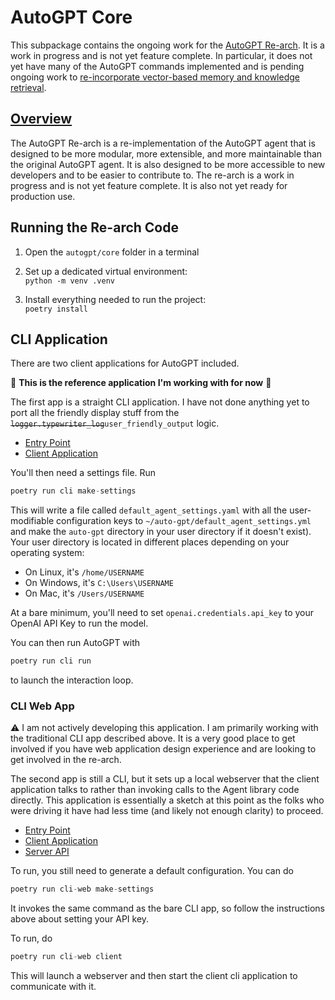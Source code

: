 # AutoGPT Core

This subpackage contains the ongoing work for the 
[AutoGPT Re-arch](https://github.com/Significant-Gravitas/AutoGPT/issues/4770). It is 
a work in progress and is not yet feature complete.  In particular, it does not yet
have many of the AutoGPT commands implemented and is pending ongoing work to 
[re-incorporate vector-based memory and knowledge retrieval](https://github.com/Significant-Gravitas/AutoGPT/issues/3536).

## [Overview](ARCHITECTURE_NOTES.md)

The AutoGPT Re-arch is a re-implementation of the AutoGPT agent that is designed to be more modular,
more extensible, and more maintainable than the original AutoGPT agent.  It is also designed to be
more accessible to new developers and to be easier to contribute to. The re-arch is a work in progress
and is not yet feature complete.  It is also not yet ready for production use.

## Running the Re-arch Code

1. Open the `autogpt/core` folder in a terminal

2. Set up a dedicated virtual environment:  
   `python -m venv .venv`

3. Install everything needed to run the project:  
   `poetry install`


## CLI Application

There are two client applications for AutoGPT included.

:star2: **This is the reference application I'm working with for now** :star2: 

The first app is a straight CLI application.  I have not done anything yet to port all the friendly display stuff from the ~~`logger.typewriter_log`~~`user_friendly_output` logic.  

- [Entry Point](https://github.com/Significant-Gravitas/AutoGPT/blob/master/autogpts/autogpt/autogpt/core/runner/cli_app/cli.py)
- [Client Application](https://github.com/Significant-Gravitas/AutoGPT/blob/master/autogpts/autogpt/autogpt/core/runner/cli_app/main.py)

You'll then need a settings file.  Run

```py
poetry run cli make-settings
```

This will write a file called `default_agent_settings.yaml` with all the user-modifiable 
configuration keys to `~/auto-gpt/default_agent_settings.yml` and make the `auto-gpt` directory 
in your user directory if it doesn't exist). Your user directory is located in different places 
depending on your operating system:

- On Linux, it's `/home/USERNAME`
- On Windows, it's `C:\Users\USERNAME`
- On Mac, it's `/Users/USERNAME`

At a bare minimum, you'll need to set `openai.credentials.api_key` to your OpenAI API Key to run 
the model.

You can then run AutoGPT with 

```py
poetry run cli run
```

to launch the interaction loop.

### CLI Web App

:warning: I am not actively developing this application.  I am primarily working with the traditional CLI app
described above.  It is a very good place to get involved if you have web application design experience and are 
looking to get involved in the re-arch.

The second app is still a CLI, but it sets up a local webserver that the client application talks to
rather than invoking calls to the Agent library code directly.  This application is essentially a sketch 
at this point as the folks who were driving it have had less time (and likely not enough clarity) to proceed.

- [Entry Point](https://github.com/Significant-Gravitas/AutoGPT/blob/master/autogpts/autogpt/autogpt/core/runner/cli_web_app/cli.py)
- [Client Application](https://github.com/Significant-Gravitas/AutoGPT/blob/master/autogpts/autogpt/autogpt/core/runner/cli_web_app/client/client.py)
- [Server API](https://github.com/Significant-Gravitas/AutoGPT/blob/master/autogpts/autogpt/autogpt/core/runner/cli_web_app/server/api.py)

To run, you still need to generate a default configuration.  You can do 

```py
poetry run cli-web make-settings
```

It invokes the same command as the bare CLI app, so follow the instructions above about setting your API key.

To run, do 

```py
poetry run cli-web client
```

This will launch a webserver and then start the client cli application to communicate with it.
